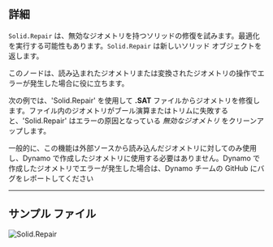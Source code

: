 ## 詳細
`Solid.Repair` は、無効なジオメトリを持つソリッドの修復を試みます。最適化を実行する可能性もあります。`Solid.Repair` は新しいソリッド オブジェクトを返します。

このノードは、読み込まれたジオメトリまたは変換されたジオメトリの操作でエラーが発生した場合に役に立ちます。

次の例では、'Solid.Repair' を使用して **.SAT** ファイルからジオメトリを修復します。ファイル内のジオメトリがブール演算またはトリムに失敗すると、'Solid.Repair' はエラーの原因となっている *無効なジオメトリ* をクリーンアップします。

一般的に、この機能は外部ソースから読み込んだジオメトリに対してのみ使用し、Dynamo で作成したジオメトリに使用する必要はありません。Dynamo で作成したジオメトリでエラーが発生した場合は、Dynamo チームの GitHub にバグをレポートしてください
___
## サンプル ファイル

![Solid.Repair](./Autodesk.DesignScript.Geometry.Solid.Repair_img.jpg)
